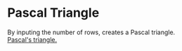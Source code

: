 # Pascal Triangle
By inputing the number of rows, creates a Pascal triangle. <br>
[Pascal's triangle.](https://en.wikipedia.org/wiki/Pascal%27s_triangle)
